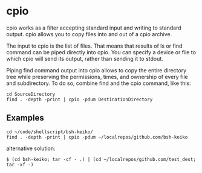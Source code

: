 cpio
======

cpio  works as a filter accepting standard input and writing to standard output. cpio  allows you to copy files into and out of a cpio  archive.

The input to cpio is the list of files. That means that results of ls  or find  command can be piped directly into cpio.  You can specify a device or file to which cpio will send its output, rather than sending it to stdout.

Piping find  command output into cpio allows to copy the entire directory tree while preserving the permissions, times, and ownership of every file and subdirectory. To do so, combine find  and the cpio  command, like this:

```
cd SourceDirectory
find . -depth -print | cpio -pdum DestinationDirectory
```



Examples
---------

```
cd ~/code/shellscript/bsh-keiko/
find . -depth -print | cpio -pdum ~/localrepos/github.com/bsh-keiko
```

alternative solution:

```
$ (cd bsh-keiko; tar -cf - .) | (cd ~/localrepos/github.com/test_dest; tar -xf -)
```
